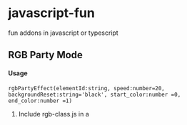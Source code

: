 # javascript-fun
fun addons in javascript or typescript

## RGB Party Mode

#### Usage

    rgbPartyEffect(elementId:string, speed:number=20, backgroundReset:string='black', start_color:number =0, end_color:number =1)

1. Include rgb-class.js in a <script> tag in your HTML file before using the class.
2. Pass a string for the id of a given DOM element into the class constructor.
3. Call toggleActive() and the element with the id you provided will begin to cycle through Red, Green, and Blue background colors.

#### Parameters

`elementId` The string for the element you want to have the effect on

`speed` How often the background changes color per frame.  This is passed into setInterval.

`backgroundReset` The color, currently one of the named colors in CSS, for the element when you turn off the effect using toggleActive().

#### Files

`rgb-class.ts` Used to generate the javascript file

`rgb-class.js` Defines the rgbPartyEffect class

`rgb-usage.js` An example of how to use the rgbPartyEffect
